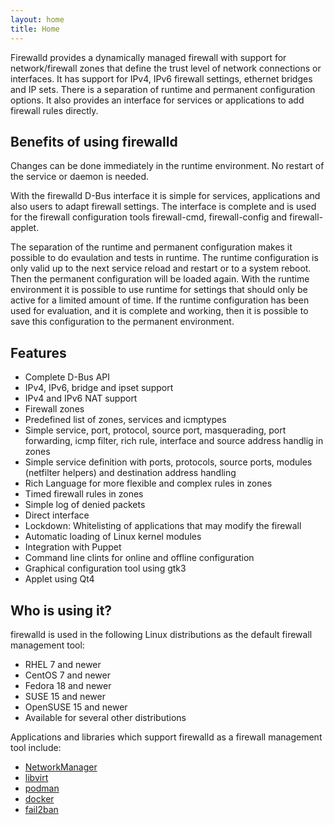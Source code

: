 ```yaml
---
layout: home
title: Home
---
```


Firewalld provides a dynamically managed firewall with support for network/firewall zones that define the trust level of network connections or interfaces. It has support for IPv4, IPv6 firewall settings, ethernet bridges and IP sets. There is a separation of runtime and permanent configuration options. It also provides an interface for services or applications to add firewall rules directly.

## Benefits of using firewalld

Changes can be done immediately in the runtime environment. No restart of the service or daemon is needed.

With the firewalld D-Bus interface it is simple for services, applications and also users to adapt firewall settings. The interface is complete and is used for the firewall configuration tools firewall-cmd, firewall-config and firewall-applet.

The separation of the runtime and permanent configuration makes it possible to do evaulation and tests in runtime. The runtime configuration is only valid up to the next service reload and restart or to a system reboot. Then the permanent configuration will be loaded again. With the runtime environment it is possible to use runtime for settings that should only be active for a limited amount of time. If the runtime configuration has been used for evaluation, and it is complete and working, then it is possible to save this configuration to the permanent environment.

## Features

 * Complete D-Bus API
 * IPv4, IPv6, bridge and ipset support
 * IPv4 and IPv6 NAT support
 * Firewall zones
 * Predefined list of zones, services and icmptypes
 * Simple service, port, protocol, source port, masquerading, port forwarding, icmp filter, rich rule, interface and source address handlig in zones
 * Simple service definition with ports, protocols, source ports, modules (netfilter helpers) and destination address handling
 * Rich Language for more flexible and complex rules in zones
 * Timed firewall rules in zones
 * Simple log of denied packets
 * Direct interface
 * Lockdown: Whitelisting of applications that may modify the firewall
 * Automatic loading of Linux kernel modules
 * Integration with Puppet
 * Command line clints for online and offline configuration
 * Graphical configuration tool using gtk3
 * Applet using Qt4

## Who is using it?

firewalld is used in the following Linux distributions as the default firewall management tool:

 * RHEL 7 and newer
 * CentOS 7 and newer
 * Fedora 18 and newer
 * SUSE 15 and newer
 * OpenSUSE 15 and newer
 * Available for several other distributions

Applications and libraries which support firewalld as a firewall management tool include:

 * [NetworkManager](https://wiki.gnome.org/Projects/NetworkManager)
 * [libvirt](http://libvirt.org/)
 * [podman](https://podman.io/)
 * [docker](http://docker.com/)
 * [fail2ban](http://www.fail2ban.org/)
 
